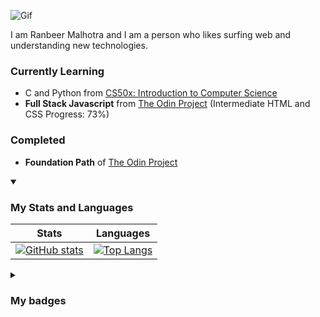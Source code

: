 ![Gif](https://media.tenor.com/0Akz_GWDQyQAAAAC/star-wars-hello-there.gif)

I am Ranbeer Malhotra and I am a person who likes surfing web and understanding new technologies.

### Currently Learning

- C and Python from [CS50x: Introduction to Computer Science](https://cs50.harvard.edu/x/)
- **Full Stack Javascript** from [The Odin Project](https://www.theodinproject.com/) (Intermediate HTML and CSS Progress: 73%) 

### Completed

- **Foundation Path** of [The Odin Project](https://www.theodinproject.com/)

<details open>
<summary><h3>My Stats and Languages</h3></summary>

|Stats|Languages|
|-------|--------|
|[![GitHub stats](https://github-readme-stats-xw1g-goku04s-projects.vercel.app/api?username=rnbr04&count_private=true&theme=github_dark)](https://github.com/anuraghazra/github-readme-stats)|[![Top Langs](https://github-readme-stats-xw1g-goku04s-projects.vercel.app/api/top-langs/?username=rnbr04&layout=compact&theme=github_dark)](https://github.com/anuraghazra/github-readme-stats)|
</details>

<details>
  <summary><h3>My badges</h3></summary>

  [![An image of @goku04's Holopin badges, which is a link to view their full Holopin profile](https://holopin.me/goku04)](https://holopin.io/@goku04)
</details>
